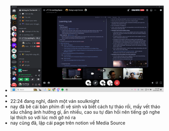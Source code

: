 - ![image.png](../assets/image_1697971993360_0.png)
-
- 22:24 đang nghỉ, đánh một ván soulknight
- nay đã bê cái bàn phím đi vệ sinh và biết cách tự tháo rồi, mấy vết tháo xấu chẳng ảnh hưởng gì, ấn nhiều, cao su tự đàn hồi nên tiếng gõ nghe lại thích so với lúc mới gỡ nó ra
- nay cũng đã, lập cái page trên notion về Media Source